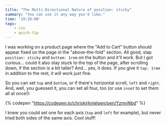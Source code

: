 ```yaml
---
title: "The Multi-Directional Nature of position: sticky"
summary: "You can use it any way you'd like."
time: '19:20:00'
tags:
    - css
    - quick-tip
---
```


I was working on a product page where the "Add to Cart" button should appear fixed on the page in the "above-the-fold" section. All good, slap `position: sticky` and `bottom: 1rem` on the button and it'll work. But I got curious… could it also stay stuck to the top of the page, after scrolling down, if the section is a bit taller? And… yes, it does. If you give it `top: 1rem` in addition to the rest, it will work just fine.

So you can set `top` and `bottom`, or if there's horizontal scroll, `left` and `right`. And, well, you guessed it, you can set all four, too (or use `inset` to set them all at once!):

{% codepen "https://codepen.io/chriskirknielsen/pen/YzmvNbd" %}

I knew you could set one for each axis (`top` and `left` for example), but never tried both sides of the same axis. Cool stuff!